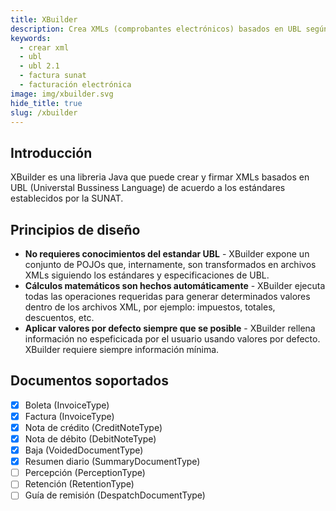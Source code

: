 ```yaml
---
title: XBuilder
description: Crea XMLs (comprobantes electrónicos) basados en UBL según lo requerido por la SUNAT
keywords:
  - crear xml
  - ubl
  - ubl 2.1
  - factura sunat
  - facturación electrónica
image: img/xbuilder.svg
hide_title: true
slug: /xbuilder
---
```


## Introducción

XBuilder es una libreria Java que puede crear y firmar XMLs basados en UBL (Universtal Bussiness Language) de acuerdo a los estándares establecidos por la SUNAT.

## Principios de diseño

- **No requieres conocimientos del estandar UBL** -
  XBuilder expone un conjunto de POJOs que, internamente, son transformados en archivos XMLs siguiendo los estándares y especificaciones de UBL.
- **Cálculos matemáticos son hechos automáticamente** -
  XBuilder ejecuta todas las operaciones requeridas para generar determinados valores dentro de los archivos XML, por ejemplo: impuestos, totales, descuentos, etc.
- **Aplicar valores por defecto siempre que se posible** - XBuilder rellena información no espeficicada por el usuario usando valores por defecto. XBuilder requiere siempre información mínima.

## Documentos soportados

- [x] Boleta (InvoiceType)
- [x] Factura (InvoiceType)
- [x] Nota de crédito (CreditNoteType)
- [x] Nota de débito (DebitNoteType)
- [x] Baja (VoidedDocumentType)
- [x] Resumen diario (SummaryDocumentType)
- [ ] Percepción (PerceptionType)
- [ ] Retención (RetentionType)
- [ ] Guía de remisión (DespatchDocumentType)
